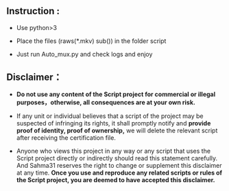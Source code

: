 ## Instruction :
* Use python>3

* Place the files (raws(*.mkv) sub()) in the folder script

* Just run Auto_mux.py and check logs and enjoy

## Disclaimer：

* **Do not use any content of the Script project for commercial or illegal purposes，otherwise, all consequences are at your own risk.**

* If any unit or individual believes that a script of the project may be suspected of infringing its rights, it shall promptly notify and **provide proof of identity, proof of ownership,** we will delete the relevant script after receiving the certification file.

* Anyone who views this project in any way or any script that uses the Script project directly or indirectly should read this statement carefully. And Sahma31 reserves the right to change or supplement this disclaimer at any time. **Once you use and reproduce any related scripts or rules of the Script project, you are deemed to have accepted this disclaimer.**